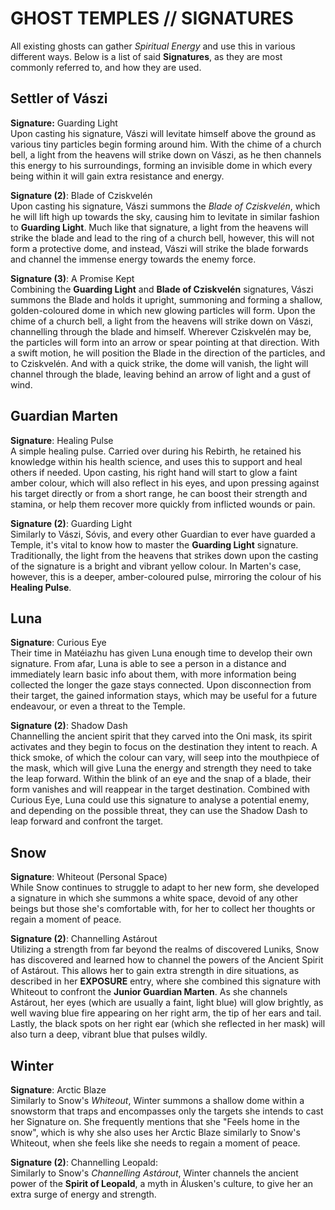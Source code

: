 # GHOST TEMPLES // SIGNATURES
All existing ghosts can gather *Spiritual Energy* and use this in various different ways. Below is a list of said **Signatures**, as they are most commonly referred to, and how they are used.

## Settler of Vászi  
**Signature:** Guarding Light  \
Upon casting his signature, Vászi will levitate himself above the ground as various tiny particles begin forming around him. With the chime of a church bell, a light from the heavens will strike down on Vászi, as he then channels this energy to his surroundings, forming an invisible dome in which every being within it will gain extra resistance and energy.  

**Signature (2)**: Blade of Cziskvelén \
Upon casting his signature, Vászi summons the *Blade of Cziskvelén*, which he will lift high up towards the sky, causing him to levitate in similar fashion to **Guarding Light**. Much like that signature, a light from the heavens will strike the blade and lead to the ring of a church bell, however, this will not form a protective dome, and instead, Vászi will strike the blade forwards and channel the immense energy towards the enemy force.

**Signature (3)**: A Promise Kept \
Combining the **Guarding Light** and **Blade of Cziskvelén** signatures, Vászi summons the Blade and holds it upright, summoning and forming a shallow, golden-coloured dome in which new glowing particles will form. Upon the chime of a church bell, a light from the heavens will strike down on Vászi, channelling through the blade and himself. Wherever Cziskvelén may be, the particles will form into an arrow or spear pointing at that direction. With a swift motion, he will position the Blade in the direction of the particles, and to Cziskvelén. And with a quick strike, the dome will vanish, the light will channel through the blade, leaving behind an arrow of light and a gust of wind.

## Guardian Marten
**Signature**: Healing Pulse \
A simple healing pulse. Carried over during his Rebirth, he retained his knowledge within his health science, and uses this to support and heal others if needed. Upon casting, his right hand will start to glow a faint amber colour, which will also reflect in his eyes, and upon pressing against his target directly or from a short range, he can boost their strength and stamina, or help them recover more quickly from inflicted wounds or pain.

**Signature (2)**: Guarding Light \
Similarly to Vászi, Sóvis, and every other Guardian to ever have guarded a Temple, it's vital to know how to master the **Guarding Light** signature. Traditionally, the light from the heavens that strikes down upon the casting of the signature is a bright and vibrant yellow colour. In Marten's case, however, this is a deeper, amber-coloured pulse, mirroring the colour of his **Healing Pulse**. 

## Luna  
**Signature**: Curious Eye  \
Their time in Matéiazhu has given Luna enough time to develop their own signature. From afar, Luna is able to see a person in a distance and immediately learn basic info about them, with more information being collected the longer the gaze stays connected. Upon disconnection from their target, the gained information stays, which may be useful for a future endeavour, or even a threat to the Temple.

**Signature (2)**:  Shadow Dash \
Channelling the ancient spirit that they carved into the Oni mask, its spirit activates and they begin to focus on the destination they intent to reach. A thick smoke, of which the colour can vary, will seep into the mouthpiece of the mask, which will give Luna the energy and strength they need to take the leap forward. Within the blink of an eye and the snap of a blade, their form vanishes and will reappear in the target destination. Combined with Curious Eye, Luna could use this signature to analyse a potential enemy, and depending on the possible threat, they can use the Shadow Dash to leap forward and confront the target.
  
## Snow
**Signature**: Whiteout (Personal Space)  \
While Snow continues to struggle to adapt to her new form, she developed a signature in which she summons a white space, devoid of any other beings but those she's comfortable with, for her to collect her thoughts or regain a moment of peace.

**Signature (2)**: Channelling Astárout \
Utilizing a strength from far beyond the realms of discovered Luniks, Snow has discovered and learned how to channel the powers of the Ancient Spirit of Astárout. This allows her to gain extra strength in dire situations, as described in her **EXPOSURE** entry, where she combined this signature with Whiteout to confront the **Junior Guardian Marten**. As she channels Astárout, her eyes (which are usually a faint, light blue) will glow brightly, as well waving blue fire appearing on her right arm, the tip of her ears and tail. Lastly, the black spots on her right ear (which she reflected in her mask) will also turn a deep, vibrant blue that pulses wildly.

## Winter
**Signature**: Arctic Blaze \
Similarly to Snow's *Whiteout*, Winter summons a shallow dome within a snowstorm that traps and encompasses only the targets she intends to cast her Signature on. She frequently mentions that she "Feels home in the snow", which is why she also uses her Arctic Blaze similarly to Snow's Whiteout, when she feels like she needs to regain a moment of peace.

**Signature (2)**: Channelling Leopald: \
Similarly to Snow's *Channelling Astárout*, Winter channels the ancient power of the **Spirit of Leopald**, a myth in Álusken's culture, to give her an extra surge of energy and strength. 